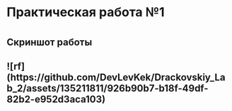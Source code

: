 <h1>Практическая работа №1<h1>
<h2>Скриншот работы<h2>
![rf](https://github.com/DevLevKek/Drackovskiy_Lab_2/assets/135211811/926b90b7-b18f-49df-82b2-e952d3aca103)
